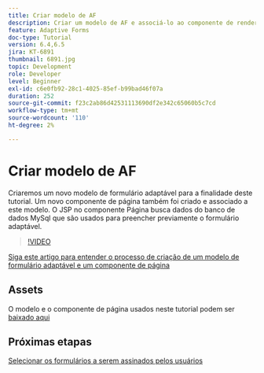 ```yaml
---
title: Criar modelo de AF
description: Criar um modelo de AF e associá-lo ao componente de renderização da página
feature: Adaptive Forms
doc-type: Tutorial
version: 6.4,6.5
jira: KT-6891
thumbnail: 6891.jpg
topic: Development
role: Developer
level: Beginner
exl-id: c6e0fb92-28c1-4025-85ef-b99bad46f07a
duration: 252
source-git-commit: f23c2ab86d42531113690df2e342c65060b5c7cd
workflow-type: tm+mt
source-wordcount: '110'
ht-degree: 2%

---
```


# Criar modelo de AF

Criaremos um novo modelo de formulário adaptável para a finalidade deste tutorial. Um novo componente de página também foi criado e associado a este modelo. O JSP no componente Página busca dados do banco de dados MySql que são usados para preencher previamente o formulário adaptável.


>[!VIDEO](https://video.tv.adobe.com/v/27828?quality=12&learn=on)

[Siga este artigo para entender o processo de criação de um modelo de formulário adaptável e um componente de página](https://experienceleague.adobe.com/docs/experience-manager-learn/forms/storing-and-retrieving-form-data/part5.html?lang=en#storing-and-retrieving-form-data)


## Assets

O modelo e o componente de página usados neste tutorial podem ser [baixado aqui](assets/sign-multiple-forms-template.zip)

## Próximas etapas

[Selecionar os formulários a serem assinados pelos usuários](./create-initial-form.md)
